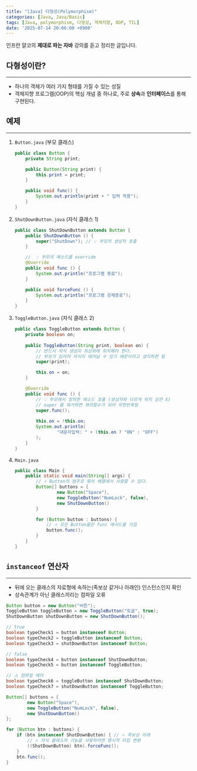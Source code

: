 ```yaml
---
title: "[Java] 다형성(Polymorphism)"
categories: [Java, Java/Basic]
tags: [Java, polymorphism, 다형성, 객체지향, OOP, TIL]
date: '2025-07-14 20:06:00 +0900'
---
```


인프런 얄코의 **제대로 파는 자바** 강의를 듣고 정리한 글입니다.

## 다형성이란?

---

- 하나의 객체가 여러 가지 형태를 가질 수 있는 성질
- 객체지향 프로그램(OOP)의 핵심 개념 중 하나로, 주로 **상속**과 **인터페이스**를 통해 구현된다.

## 예제

---

1. `Button.java` (부모 클래스)

    ```java
    public class Button {
        private String print;

        public Button(String print) {
            this.print = print;
        }

        public void func() {
            System.out.println(print + " 입력 적용");
        }
    }
    ```

2. `ShutDownButton.java` (자식 클래스 1)

    ```java
    public class ShutDownButton extends Button {
        public ShutDownButton () {
            super("ShutDown"); // 💡 부모의 생성자 호출
        }

        //  💡 부모의 메소드를 override
        @Override
        public void func () {
            System.out.println("프로그램 종료");
        }

        public void forceFunc () {
            System.out.println("프로그램 강제종료");
        }
    }
    ```

3. `ToggleButton.java` (자식 클래스 2)

    ```java
    public class ToggleButton extends Button {
        private boolean on;
        
        public ToggleButton(String print, boolean on) {
            // 반드시 자식 생성자 최상위에 위치해야 한다.
            // 부모가 있어야 자식이 태어날 수 있기 때문이라고 생각하면 됨
            super(print);

            this.on = on;
        }

        @Override
        public void func () {
            // 💡 부모에서 정의한 메소드 호출 (생성자와 다르게 위치 상관 X)
            // super 를 제거하면 재귀함수가 되어 무한반복됨
            super.func();
            
            this.on = !this.on;
            System.out.println(
                    "대문자입력: " + (this.on ? "ON" : "OFF")
            );
        }
    }
    ```

4. `Main.java`

    ```java
    public class Main {
        public static void main(String[] args) {
            // ⭐️ Button의 범주로 묶어 배열에서 사용할 수 있다.
            Button[] buttons = {
                    new Button("Space"),
                    new ToggleButton("NumLock", false),
                    new ShutDownButton()
            }

            for (Button button : buttons) {
                // ⭐️ 모든 Button들은 func 메서드를 가짐
                button.func();
            }
        }
    }
    ```

## `instanceof` 연산자

---

- 뒤에 오는 클래스의 자료형에 속하는(족보상 같거나 아래인) 인스턴스인지 확인
- 상속관계가 아닌 클래스끼리는 컴파일 오류

```java
Button button = new Button("버튼");
ToggleButton toggleButton = new ToggleButton("토글", true);
ShutDownButton shutDownButton = new ShutDownButton();

// true
boolean typeCheck1 = button instanceof Button;
boolean typeCheck2 = toggleButton instanceof Button;
boolean typeCheck3 = shutDownButton instanceof Button;

// false
boolean typeCheck4 = button instanceof ShutDownButton;
boolean typeCheck5 = button instanceof ToggleButton;

// ⚠️ 컴파일 에러
boolean typeCheck6 = toggleButton instanceof ShutDownButton;
boolean typeCheck7 = shutDownButton instanceof ToggleButton;
```

```java
Button[] buttons = {
        new Button("Space"),
        new ToggleButton("NumLock", false),
        new ShutDownButton()
};

for (Button btn : buttons) {
    if (btn instanceof ShutDownButton) { // ⭐️ 족보상 아래
        // ⭐️ 자식 클래스의 기능을 사용하려면 명시적 타입 변환
        ((ShutDownButton) btn).forceFunc();
    }
    btn.func();
}
```
